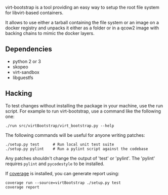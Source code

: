 virt-bootstrap is a tool providing an easy way to setup the root
file system for libvirt-based containers.

It allows to use either a tarball containing the file system or
an image on a docker registry and unpacks it either as a folder
or in a qcow2 image with backing chains to mimic the docker layers.

Dependencies
------------

 * python 2 or 3
 * skopeo
 * virt-sandbox
 * libguestfs

Hacking
-------

To test changes without installing the package in your machine,
use the run script. For example to run virt-bootstrap, use a command
like the following one:

    ./run src/virtBootstrap/virt_bootstrap.py --help

The following commands will be useful for anyone writing patches:

    ./setup.py test      # Run local unit test suite
    ./setup.py pylint    # Run a pylint script against the codebase

Any patches shouldn't change the output of 'test' or 'pylint'. The 'pylint' requires `pylint` and `pycodestyle` to be installed.

If [coverage](https://pypi.python.org/pypi/coverage/) is installed, you can generate report using:

    coverage run --source=virtBootstrap ./setup.py test
    coverage report

